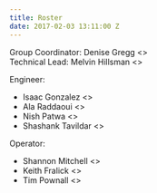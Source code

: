 ```yaml
---
title: Roster
date: 2017-02-03 13:11:00 Z
---
```


Group Coordinator: Denise Gregg <>  
Technical Lead: Melvin Hillsman <>  

Engineer:
 - Isaac Gonzalez <>  
 - Ala Raddaoui <>  
 - Nish Patwa <>  
 - Shashank Tavildar <>  

Operator:
 - Shannon Mitchell <>  
 - Keith Fralick <>  
 - Tim Pownall <>  